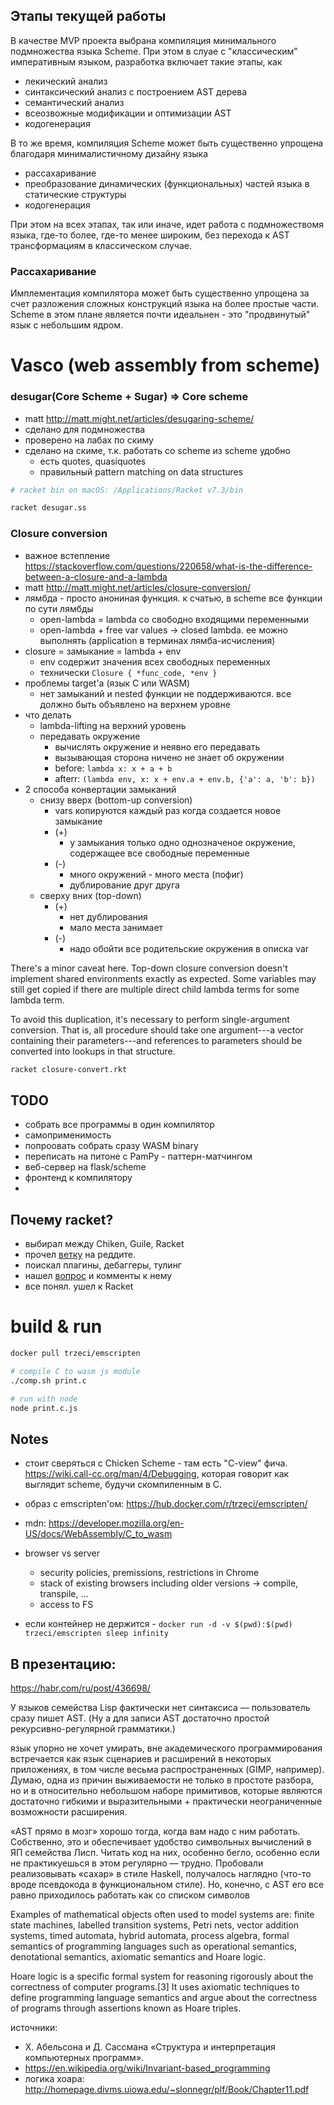 ## Этапы текущей работы

В качестве MVP проекта выбрана компиляция минимального подмножества языка Scheme. 
При этом в слуае с "классическим" императивным языком, разработка включает такие этапы, как

- лекический анализ
- синтаксический анализ с построением AST дерева
- семантический анализ
- всеозвожные модификации и оптимизации AST
- кодогенерация

В то же время, компиляция Scheme может быть существенно упрощена благодаря минималистичному дизайну языка

- рассахаривание
- преобразование динамических (функциональных) частей языка в статические структуры
- кодогенерация 

При этом на всех этапах, так или иначе, идет работа с подмножествомя языка, где-то более, где-то
менее широким, без перехода к AST трансформациям в классическом случае.

### Рассахаривание

Имплементация компилятора может быть существенно упрощена за счет разложения сложных конструкций
языка на более простые части. Scheme в этом плане является почти идеальнен - это "продвинутый" язык
с небольшим ядром.

# Vasco (web assembly from scheme)

### desugar(Core Scheme + Sugar) => Core scheme

- matt <http://matt.might.net/articles/desugaring-scheme/>
- сделано для подмножества
- проверено на лабах по скиму
- сделано на скиме, т.к. работать со scheme из scheme удобно
    - есть quotes, quasiquotes
    - правильный pattern matching on data structures

```bash
# racket bin on macOS: /Applications/Racket v7.3/bin

racket desugar.ss
```


### Closure conversion

- важное встепление <https://stackoverflow.com/questions/220658/what-is-the-difference-between-a-closure-and-a-lambda>
- matt <http://matt.might.net/articles/closure-conversion/>
- лямбда - просто анониная функция. к счатью, в scheme все функции по сути лямбды
    - open-lambda = lambda со свободно входящими переменными
    - open-lambda + free var values -> closed lambda. ее можно выполнять (application в терминах лямба-исчисления) 
- closure = замыкание = lambda + env
    - env содержит значения всех свободных переменных
    - технически `Closure { *func_code, *env }`
- проблемы target'а (язык C или WASM) 
    - нет замыканий и nested функции не поддерживаются. все должно быть объявлено на верхнем уровне 
- что делать
    - lambda-lifting на верхний уровень 
    - передавать окружение
        - вычислять окружение и неявно его передавать
        - вызывающая сторона ничено не знает об окружении
        - before: `lambda x: x + a + b`
        - afterr: `(lambda env, x: x + env.a + env.b, {'a': a, 'b': b})`
- 2 способа конвертации замыканий
    - снизу вверх (bottom-up conversion)
        - vars копируются каждый раз когда создается новое замыкание
        - (+)
            - у замыкания только одно однозначеное окружение, содержащее все свободные переменные
        - (-)
            - много окружений - много места (пофиг)
            - дублирование друг друга
    - сверху вних (top-down)
        - (+)
            - нет дублирования
            - мало места занимает
        - (-)
            - надо обойти все родительские окружения в описка var


There's a minor caveat here. 
Top-down closure conversion doesn't implement shared environments 
exactly as expected. Some variables may still get copied if 
there are multiple direct child lambda terms for some lambda term.

To avoid this duplication, it's necessary to perform single-argument conversion. 
That is, all procedure should take one argument---a vector containing 
their parameters---and references to parameters should be converted into lookups 
in that structure.

```bash
racket closure-convert.rkt
```

## TODO

- собрать все программы в один компилятор
- самоприменимость
- попроовать собрать сразу WASM binary
- переписать на питоне с PamPy - паттерн-матчингом
- веб-сервер на flask/scheme
- фронтенд к компилятору
- 


## Почему racket?

- выбирал между Chiken, Guile, Racket
- прочел [ветку](https://www.reddit.com/r/lisp/comments/b4gr2x/which_scheme_interpreter_should_i_use/) на реддите.
- поискал плагины, дебаггеры, тулинг
- нашел [вопрос](https://stackoverflow.com/questions/46546582/how-to-debug-procedures-in-scheme) и комменты к нему
- все понял. ушел к Racket 


# build & run

```bash
docker pull trzeci/emscripten 

# compile C to wasm js module
./comp.sh print.c

# run with node
node print.c.js
```



## Notes

- стоит сверяться с Chicken Scheme - там есть "C-view" фича. <https://wiki.call-cc.org/man/4/Debugging>, 
которая говорит как выглядит scheme, будучи скомпиленным в C.


- образ с emscripten'ом: <https://hub.docker.com/r/trzeci/emscripten/>

- mdn: <https://developer.mozilla.org/en-US/docs/WebAssembly/C_to_wasm>


- browser vs server
    - security policies, premissions, restrictions in Chrome 
    - stack of existing browsers including older versions -> compile, transpile, ...
    - access to FS
    
- если контейнер не держится - `docker run -d -v $(pwd):$(pwd) trzeci/emscripten sleep infinity`



## В презентацию:

https://habr.com/ru/post/436698/


У языков семейства Lisp фактически нет синтаксиса — пользователь сразу пишет AST. 
(Ну а для записи AST достаточно простой рекурсивно-регулярной грамматики.)

язык упорно не хочет умирать, вне академического программирования встречается как язык сценариев
 и расширений в некоторых приложениях, в том числе весьма распространенных (GIMP, например). 
 Думаю, одна из причин выживаемости не только в простоте разбора, но и в относительно небольшом 
 наборе примитивов, которые являются достаточно гибкими и выразительными + практически неограниченные 
 возможности расширения.

«AST прямо в мозг» хорошо тогда, когда вам надо с ним работать. Собственно, это и обеспечивает удобство 
символьных вычислений в ЯП семейства Лисп. Читать код на них, особенно бегло, особенно 
если не практикуешься в этом регулярно — трудно. Пробовали реализовывать «сахар» в стиле Haskell,
 получалось наглядно (что-то вроде псевдокода в функциональном стиле). Но, конечно, с AST его все равно 
 приходилось работать как со списком символов


Examples of mathematical objects often used to model systems are: 
finite state machines, labelled transition systems, Petri nets, vector addition systems, 
timed automata, hybrid automata, process algebra, formal semantics of programming 
languages such as operational semantics, denotational semantics, axiomatic semantics and Hoare logic.


Hoare logic is a specific formal system for reasoning rigorously about the correctness of computer programs.[3] 
It uses axiomatic techniques to define programming language semantics and argue about the correctness 
of programs through assertions known as Hoare triples.

источники:

- Х. Абельсона и Д. Сассмана «Структура и интерпретация компьютерных программ».
- https://en.wikipedia.org/wiki/Invariant-based_programming
- логика хоара: http://homepage.divms.uiowa.edu/~slonnegr/plf/Book/Chapter11.pdf
